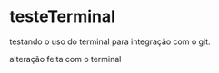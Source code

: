 # testeTerminal
testando o uso do terminal para integração com o git.

alteração feita com o terminal
